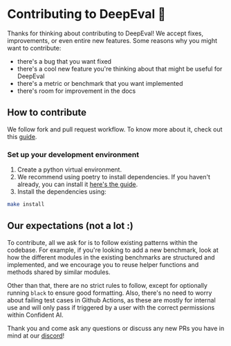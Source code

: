 # Contributing to DeepEval 🥳

Thanks for thinking about contributing to DeepEval! We accept fixes, improvements, or even entire new features. Some reasons why you might want to contribute:

- there's a bug that you want fixed
- there's a cool new feature you're thinking about that might be useful for DeepEval
- there's a metric or benchmark that you want implemented
- there's room for improvement in the docs

## How to contribute

We follow fork and pull request workflow. To know more about it, check out this [guide](https://docs.github.com/en/pull-requests/collaborating-with-pull-requests/proposing-changes-to-your-work-with-pull-requests/creating-a-pull-request-from-a-fork).

### Set up your development environment

1. Create a python virtual environment.
2. We recommend using poetry to install dependencies. If you haven't already, you can install it [here's the guide](https://python-poetry.org/docs/).
3. Install the dependencies using:

```bash
make install
```

## Our expectations (not a lot :)

To contribute, all we ask for is to follow existing patterns within the codebase. For example, if you're looking to add a new benchmark, look at how the different modules in the existing benchmarks are structured and implemented, and we encourage you to reuse helper functions and methods shared by similar modules.

Other than that, there are no strict rules to follow, except for optionally running `black` to ensure good formatting. Also, there's no need to worry about failing test cases in Github Actions, as these are mostly for internal use and will only pass if triggered by a user with the correct permissions within Confident AI.

Thank you and come ask any questions or discuss any new PRs you have in mind at our [discord](https://discord.com/invite/a3K9c8GRGt)!
